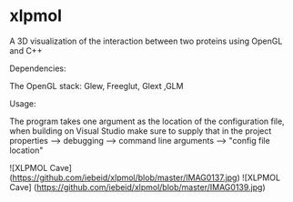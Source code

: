 # xlpmol
A 3D visualization of the interaction between two proteins using OpenGL and C++

Dependencies: 

The OpenGL stack: Glew, Freeglut, Glext ,GLM

Usage:

The program takes one argument as the location of the configuration file, when building on Visual Studio make sure to supply that in the project properties --> debugging --> command line arguments --> "config file location"

![XLPMOL Cave] (https://github.com/iebeid/xlpmol/blob/master/IMAG0137.jpg)
![XLPMOL Cave] (https://github.com/iebeid/xlpmol/blob/master/IMAG0139.jpg)
